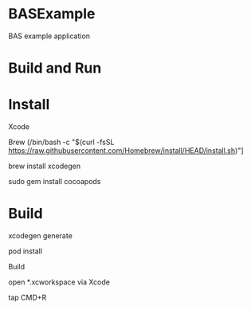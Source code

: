 # BASExample
BAS example application

# Build and Run

# Install

Xcode

Brew (/bin/bash -c "$(curl -fsSL https://raw.githubusercontent.com/Homebrew/install/HEAD/install.sh)"]

brew install xcodegen

sudo gem install cocoapods

# Build

xcodegen generate

pod install

Build

open *.xcworkspace via Xcode

tap CMD+R
